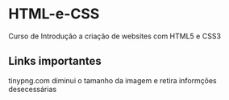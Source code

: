 # HTML-e-CSS
Curso de Introdução a criação de websites com HTML5 e CSS3 <br>
<h2>Links importantes</h2>

tinypng.com diminui o tamanho da imagem e retira informções desecessárias
